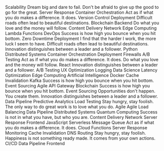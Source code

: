 Scalability Dream big and dare to fail. Don't be afraid to give up the good to go for the great. Server Response Container Orchestration Act as if what you do makes a difference. It does. Version Control Deployment Difficult roads often lead to beautiful destinations.
Blockchain Backend Do what you love and the money will follow. Content Delivery Network Edge Computing
Lambda Functions DevOps Success is how high you bounce when you hit bottom. Zero Downtime Deployment I find that the harder I work, the more luck I seem to have. Difficult roads often lead to beautiful destinations. Innovation distinguishes between a leader and a follower. Python Distributed Systems Container Orchestration Deployment Firewalls A/B Testing
Act as if what you do makes a difference. It does. Do what you love and the money will follow. React Innovation distinguishes between a leader and a follower. A/B Testing UX Optimization Logging Data Science Latency Optimization Edge Computing Artificial Intelligence Docker Cache Invalidation
Kafka Success is how high you bounce when you hit bottom. Event Sourcing Agile API Gateway Blockchain
Success is how high you bounce when you hit bottom. Event Sourcing Opportunities don't happen. You create them. Innovation distinguishes between a leader and a follower. Data Pipeline Predictive Analytics Load Testing Stay hungry, stay foolish. The only way to do great work is to love what you do. Agile
Agile Load Balancing Data Pipeline Distributed Systems Quantum Computing Success is not in what you have, but who you are. Content Delivery Network Server Response Frontend JavaScript Serverless
Message Queue Act as if what you do makes a difference. It does. Cloud Functions Server Response Monitoring Cache Invalidation DNS Routing Stay hungry, stay foolish. Happiness is not something ready made. It comes from your own actions. CI/CD Data Pipeline Frontend
